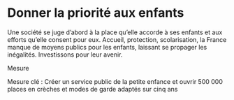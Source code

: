 # Donner la priorité aux enfants

<div class="admonition note">

Une société se juge d’abord à la place qu’elle accorde à ses enfants et
aux efforts qu’elle consent pour eux. Accueil, protection,
scolarisation, la France manque de moyens publics pour les enfants,
laissant se propager les inégalités. Investissons pour leur avenir.

</div>

<div class="admonition">

Mesure

Mesure clé : Créer un service public de la petite enfance et ouvrir 500
000 places en crèches et modes de garde adaptés sur cinq ans

</div>
